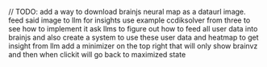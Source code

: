 // TODO:
add a way to download brainjs neural map as a dataurl image.
feed said image to llm for insights
use example ccdiksolver from three to see how to implement it
ask llms to figure out how to feed all user data into brainjs and also create a system to use these user data and heatmap to get insight from llm
add a minimizer on the top right that will only show brainvz and then when clickit will go back to maximized state
